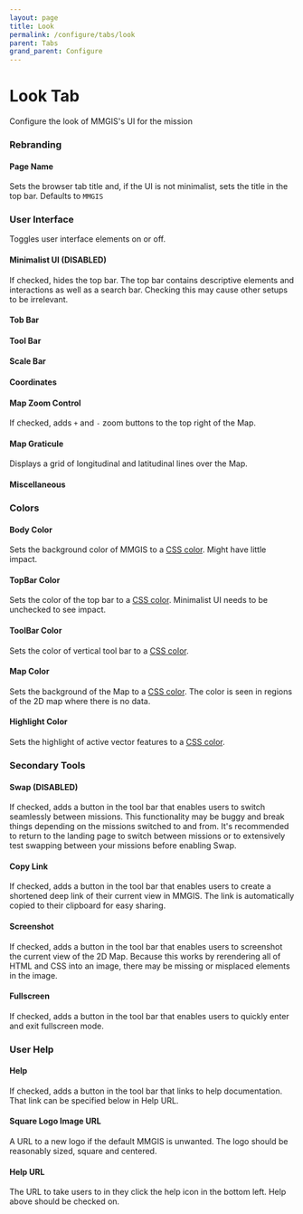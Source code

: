 ```yaml
---
layout: page
title: Look
permalink: /configure/tabs/look
parent: Tabs
grand_parent: Configure
---
```


# Look Tab

Configure the look of MMGIS's UI for the mission

### Rebranding

#### Page Name

Sets the browser tab title and, if the UI is not minimalist, sets the title in the top bar. Defaults to `MMGIS`

### User Interface

Toggles user interface elements on or off.

#### Minimalist UI (DISABLED)

If checked, hides the top bar. The top bar contains descriptive elements and interactions as well as a search bar. Checking this may cause other setups to be irrelevant.

#### Tob Bar

#### Tool Bar

#### Scale Bar

#### Coordinates

#### Map Zoom Control

If checked, adds `+` and `-` zoom buttons to the top right of the Map.

#### Map Graticule

Displays a grid of longitudinal and latitudinal lines over the Map.

#### Miscellaneous

### Colors

#### Body Color

Sets the background color of MMGIS to a [CSS color](https://developer.mozilla.org/en-US/docs/Web/CSS/color_value). Might have little impact.

#### TopBar Color

Sets the color of the top bar to a [CSS color](https://developer.mozilla.org/en-US/docs/Web/CSS/color_value). Minimalist UI needs to be unchecked to see impact.

#### ToolBar Color

Sets the color of vertical tool bar to a [CSS color](https://developer.mozilla.org/en-US/docs/Web/CSS/color_value).

#### Map Color

Sets the background of the Map to a [CSS color](https://developer.mozilla.org/en-US/docs/Web/CSS/color_value). The color is seen in regions of the 2D map where there is no data.

#### Highlight Color

Sets the highlight of active vector features to a [CSS color](https://developer.mozilla.org/en-US/docs/Web/CSS/color_value).

### Secondary Tools

#### Swap (DISABLED)

If checked, adds a button in the tool bar that enables users to switch seamlessly between missions. This functionality may be buggy and break things depending on the missions switched to and from. It's recommended to return to the landing page to switch between missions or to extensively test swapping between your missions before enabling Swap.

#### Copy Link

If checked, adds a button in the tool bar that enables users to create a shortened deep link of their current view in MMGIS. The link is automatically copied to their clipboard for easy sharing.

#### Screenshot

If checked, adds a button in the tool bar that enables users to screenshot the current view of the 2D Map. Because this works by rerendering all of HTML and CSS into an image, there may be missing or misplaced elements in the image.

#### Fullscreen

If checked, adds a button in the tool bar that enables users to quickly enter and exit fullscreen mode.

### User Help

#### Help

If checked, adds a button in the tool bar that links to help documentation. That link can be specified below in Help URL.

#### Square Logo Image URL

A URL to a new logo if the default MMGIS is unwanted. The logo should be reasonably sized, square and centered.

#### Help URL

The URL to take users to in they click the help icon in the bottom left. Help above should be checked on.
